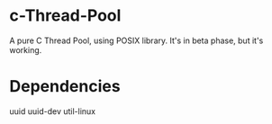 c-Thread-Pool
=============

A pure C Thread Pool, using POSIX library. It's in beta phase, but it's working.

Dependencies
============

uuid
uuid-dev
util-linux
